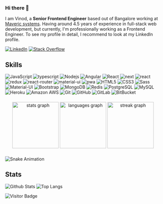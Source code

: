 ### Hi there 👋

I am Vinod, a **Senior Frontend Engineer** based out of Bangalore working at [Maveric systems](https://maveric-systems.com/). Having around 4.5 years of experience in full-stack web development, but currently, I'm professionally working as a Frontend Engineer. To see my profile in detail, I recommend to look at my LinkedIn profile.

[![LinkedIn](https://img.shields.io/badge/linkedin-%230077B5.svg?style=for-the-badge&logo=linkedin&logoColor=white)](https://www.linkedin.com/in/vinodappriffy/)
[![Stack Overflow](https://img.shields.io/badge/-Stackoverflow-FE7A16?style=for-the-badge&logo=stack-overflow&logoColor=white)](https://stackoverflow.com/users/13898685/vinod)

## Skills

![JavaScript](https://img.shields.io/badge/-JavaScript-black?style=flat-square&logo=javascript)
![typescript](https://img.shields.io/badge/TypeScript-3178C6?style=flat-square&logo=typescript&logoColor=white)
![Nodejs](https://img.shields.io/badge/-Nodejs-black?style=flat-square&logo=Node.js)
![Angular](https://img.shields.io/badge/Angular-DD0031?style=for-the-badge&logo=angular&logoColor=white)
![React](https://img.shields.io/badge/-React-black?style=flat-square&logo=react)
![next](https://img.shields.io/badge/Next-000000?style=flat-square&logo=nextdotjs&logoColor=FFFFFF)
![react](https://img.shields.io/badge/React-20232A?style=flat-square&logo=react&logoColor=61DAFB)
![redux](https://img.shields.io/badge/Redux-593D88?style=flat-square&logo=redux&logoColor=white)
![react-router](https://img.shields.io/badge/React_Router-CA4245?style=flat-square&logo=react-router&logoColor=white)
![material-ui](https://img.shields.io/badge/Material_UI-0081CB?style=flat-square&logo=mui&logoColor=white)
![pwa](https://img.shields.io/badge/Progressive_Web_App-4285F4?style=flat-square&logo=googlechrome&logoColor=white)
![HTML5](https://img.shields.io/badge/-HTML5-E34F26?style=flat-square&logo=html5&logoColor=white)
![CSS3](https://img.shields.io/badge/-CSS3-1572B6?style=flat-square&logo=css3)
![Sass](https://img.shields.io/badge/Sass-CC6699?style=for-the-badge&logo=sass&logoColor=white)
![Material-UI](https://img.shields.io/badge/Material--UI-0081CB?style=for-the-badge&logo=material-ui&logoColor=white)
![Bootstrap](https://img.shields.io/badge/-Bootstrap-563D7C?style=flat-square&logo=bootstrap)
![MongoDB](https://img.shields.io/badge/-MongoDB-black?style=flat-square&logo=mongodb)
![Redis](https://img.shields.io/badge/-Redis-black?style=flat-square&logo=Redis)
![PostgreSQL](https://img.shields.io/badge/-PostgreSQL-336791?style=flat-square&logo=postgresql)
![MySQL](https://img.shields.io/badge/-MySQL-black?style=flat-square&logo=mysql)
![Heroku](https://img.shields.io/badge/-Heroku-430098?style=flat-square&logo=heroku)
![Amazon AWS](https://img.shields.io/badge/Amazon%20AWS-232F3E?style=flat-square&logo=amazon-aws)
![Git](https://img.shields.io/badge/-Git-black?style=flat-square&logo=git)
![GitHub](https://img.shields.io/badge/-GitHub-181717?style=flat-square&logo=github)
![GitLab](https://img.shields.io/badge/-GitLab-FCA121?style=flat-square&logo=gitlab)
![BitBucket](https://img.shields.io/badge/-BitBucket-darkblue?style=flat-square&logo=bitbucket)



###

<p align="left"></p>

###

<div align="center">
  <img src="https://github-readme-stats.vercel.app/api?username=DevVinod007&hide_title=false&hide_rank=false&show_icons=true&include_all_commits=true&count_private=true&disable_animations=false&theme=github_dark&locale=en&hide_border=true&order=1" height="150" alt="stats graph"  />
  <img src="https://github-readme-stats.vercel.app/api/top-langs?username=DevVinod007&locale=en&hide_title=false&layout=compact&card_width=320&langs_count=50&theme=github_dark&hide_border=true&order=2" height="150" alt="languages graph"  />
  <img src="https://streak-stats.demolab.com?user=CodingWithEnjoy&locale=en&mode=weekly&theme=github_dark&hide_border=true&border_radius=5&order=3" height="150" alt="streak graph"  />
</div>


###

<p align="left"></p>

###

<img src="https://profile-readme-generator.com/assets/snake.svg" alt="Snake Animation" />

###

## Stats

![Github Stats](https://github-readme-stats.vercel.app/api?username=DevVinod007&count_private=true&show_icons=true&include_all_commits=true&theme=prussian&layout=compact)
![Top Langs](https://github-readme-stats.vercel.app/api/top-langs/?username=DevVinod007&hide=TeX&layout=compact&theme=prussian)

![Visitor Badge](https://visitor-badge.laobi.icu/badge?page_id=DevVinod007.DevVinod007)
